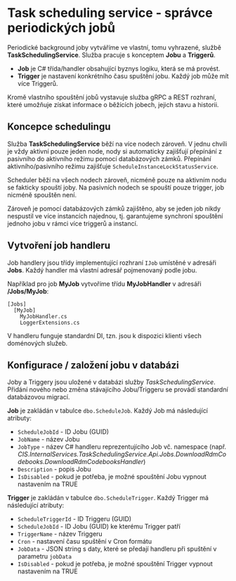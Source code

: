 ﻿# Task scheduling service - správce periodických jobů
Periodické background joby vytváříme ve vlastní, tomu vyhrazené, službě **TaskSchedulingService**.
Služba pracuje s konceptem **Jobu** a **Triggerů**.

- **Job** je C# třída/handler obsahující byznys logiku, která se má provést.
- **Trigger** je nastavení konkrétního času spuštění jobu. Každý job může mít více Triggerů.

Kromě vlastního spouštění jobů vystavuje služba gRPC a REST rozhraní, které umožňuje získat informace o běžících jobech, jejich stavu a historii.

## Koncepce schedulingu
Služba **TaskSchedulingService** běží na více nodech zároveň. 
V jednu chvíli je vždy aktivní pouze jeden node, nody si automaticky zajišťují přepínání z pasivního do aktivního režimu pomocí databázových zámků.
Přepínání aktivního/pasivního režimu zajišťuje `ScheduleInstanceLockStatusService`.

Scheduler běží na všech nodech zároveň, nicméně pouze na aktivním nodu se fakticky spouští joby.
Na pasivních nodech se spouští pouze trigger, job nicméně spouštěn není.

Zároveň je pomocí databázových zámků zajištěno, aby se jeden job nikdy nespustil ve více instancích najednou, tj. garantujeme synchroní spouštění jednoho jobu v rámci více triggerů a instancí.

## Vytvoření job handleru
Job handlery jsou třídy implementující rozhraní `IJob` umístěné v adresáři **Jobs**.
Každý handler má vlastní adresář pojmenovaný podle jobu.

Například pro job **MyJob** vytvoříme třídu **MyJobHandler** v adresáři **/Jobs/MyJob**:

```
[Jobs]
  [MyJob]
    MyJobHandler.cs
    LoggerExtensions.cs
```

V handleru funguje standardní DI, tzn. jsou k dispozici klienti všech doménových služeb.

## Konfigurace / založení jobu v databázi
Joby a Triggery jsou uložené v databázi služby *TaskSchedulingService*.
Přidání nového nebo změna stávajícího Jobu/Triggeru se provádí standardní databázovou migrací.

**Job** je zakládán v tabulce `dbo.ScheduleJob`. 
Každý Job má následující atributy:
- `ScheduleJobId` - ID Jobu (GUID)
- `JobName` - název Jobu
- `JobType` - název C# handleru reprezentujícího Job vč. namespace (např. *CIS.InternalServices.TaskSchedulingService.Api.Jobs.DownloadRdmCodebooks.DownloadRdmCodebooksHandler*)
- `Description` - popis Jobu
- `IsDisabled` - pokud je potřeba, je možné spouštění Jobu vypnout nastavením na TRUE

**Trigger** je zakládán v tabulce `dbo.ScheduleTrigger`.
Každý Trigger má následující atributy:
- `ScheduleTriggerId` - ID Triggeru (GUID)
- `ScheduleJobId` - ID Jobu (GUID) ke kterému Trigger patří
- `TriggerName` - název Triggeru
- `Cron` - nastavení času spuštění v Cron formátu
- `JobData` - JSON string s daty, které se předají handleru při spuštění v parametru `jobData`
- `IsDisabled` - pokud je potřeba, je možné spouštění Trigger vypnout nastavením na TRUE
